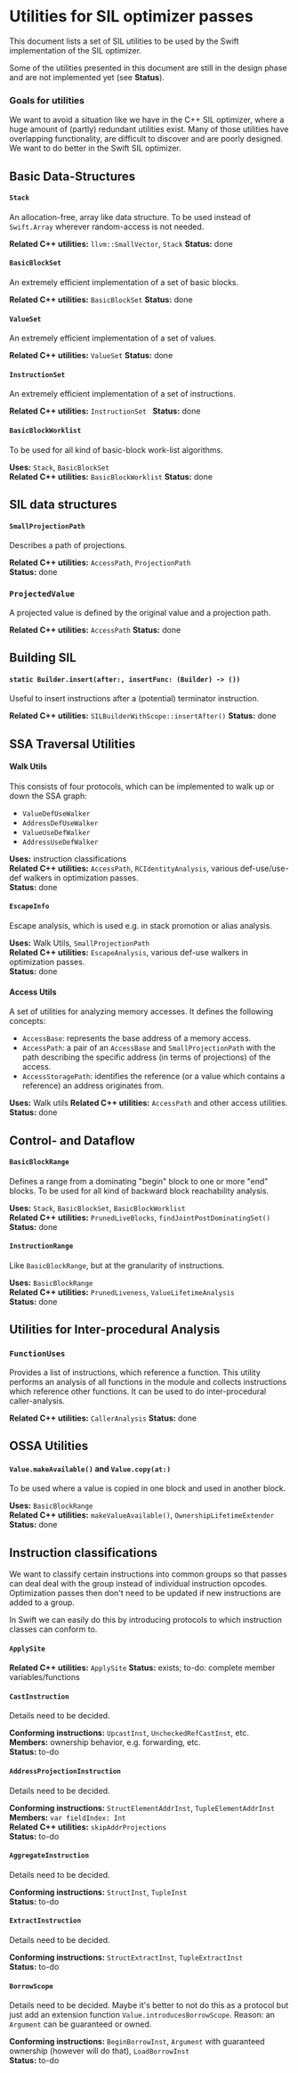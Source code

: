 # Utilities for SIL optimizer passes
This document lists a set of SIL utilities to be used by the Swift implementation of the SIL optimizer.

Some of the utilities presented in this document are still in the design phase and are not implemented yet (see **Status**).

### Goals for utilities
We want to avoid a situation like we have in the C++ SIL optimizer, where a huge amount of (partly) redundant utilities exist. Many of those utilities have overlapping functionality,  are difficult to discover and are poorly designed. We want to do better in the Swift SIL optimizer.

## Basic Data-Structures

#### `Stack`

An allocation-free, array like data structure. To be used instead of `Swift.Array` wherever random-access is not needed.

**Related C++ utilities:** `llvm::SmallVector`, `Stack`
**Status:** done

#### `BasicBlockSet`
An extremely efficient implementation of a set of basic blocks.

**Related C++ utilities:** `BasicBlockSet`
**Status:** done

#### `ValueSet`
An extremely efficient implementation of a set of values.

**Related C++ utilities:** `ValueSet`
**Status:** done

#### `InstructionSet`
An extremely efficient implementation of a set of instructions.

**Related C++ utilities:** `InstructionSet `
**Status:** done

#### `BasicBlockWorklist`
To be used for all kind of basic-block work-list algorithms.

**Uses:** `Stack`, `BasicBlockSet`  
**Related C++ utilities:** `BasicBlockWorklist`
**Status:** done

## SIL data structures

#### `SmallProjectionPath`
Describes a path of projections.

**Related C++ utilities:** `AccessPath`, `ProjectionPath`  
**Status:** done

### `ProjectedValue`
A projected value is defined by the original value and a projection path.

**Related C++ utilities:** `AccessPath`
**Status:** done

## Building SIL

#### `static Builder.insert(after:, insertFunc: (Builder) -> ())`
Useful to insert instructions after a (potential) terminator instruction.

**Related C++ utilities:** `SILBuilderWithScope::insertAfter()`
**Status:** done

## SSA Traversal Utilities

#### Walk Utils
This consists of four protocols, which can be implemented to walk up or down the SSA graph:
* `ValueDefUseWalker`
* `AddressDefUseWalker`
* `ValueUseDefWalker`
* `AddressUseDefWalker`

**Uses:** instruction classifications  
**Related C++ utilities:** `AccessPath`, `RCIdentityAnalysis`, various def-use/use-def walkers in optimization passes.  
**Status:** done

#### `EscapeInfo`
Escape analysis, which is used e.g. in stack promotion or alias analysis.

**Uses:** Walk Utils, `SmallProjectionPath`  
**Related C++ utilities:** `EscapeAnalysis`, various def-use walkers in optimization passes.  
**Status:** done

#### Access Utils
A set of utilities for analyzing memory accesses. It defines the following concepts:
* `AccessBase`: represents the base address of a memory access.
* `AccessPath`: a pair of an `AccessBase` and `SmallProjectionPath` with the path describing the specific address (in terms of projections) of the access.
* `AccessStoragePath`: identifies the reference (or a value which contains a reference) an address originates from.

**Uses:** Walk utils
**Related C++ utilities:** `AccessPath`  and other access utilities.
**Status:** done

## Control- and Dataflow

#### `BasicBlockRange`
Defines a range from a dominating "begin" block to one or more "end" blocks. To be used for all kind of backward block reachability analysis.

**Uses:** `Stack`, `BasicBlockSet`, `BasicBlockWorklist`  
**Related C++ utilities:** `PrunedLiveBlocks`, `findJointPostDominatingSet()`  
**Status:** done

#### `InstructionRange`
Like `BasicBlockRange`, but at the granularity of instructions.

**Uses:** `BasicBlockRange`  
**Related C++ utilities:** `PrunedLiveness`, `ValueLifetimeAnalysis`  
**Status:** done

## Utilities for Inter-procedural Analysis

### `FunctionUses`
Provides a list of instructions, which reference a function. This utility performs an analysis of all functions in the module and collects instructions which reference other functions. It can be used to do inter-procedural caller-analysis.

**Related C++ utilities:** `CallerAnalysis` 
**Status:** done

## OSSA Utilities

#### `Value.makeAvailable()` and `Value.copy(at:)`
To be used where a value is copied in one block and used in another block.

**Uses:** `BasicBlockRange`  
**Related C++ utilities:** `makeValueAvailable()`, `OwnershipLifetimeExtender`  
**Status:** done

## Instruction classifications
We want to classify certain instructions into common groups so that passes can deal deal with the group instead of individual instruction opcodes. Optimization passes then don't need to be updated if new instructions are added to a group.

In Swift we can easily do this by introducing protocols to which instruction classes can conform to.

#### `ApplySite`

**Related C++ utilities:** `ApplySite`
**Status:** exists; to-do: complete member variables/functions  

#### `CastInstruction`
Details need to be decided.

**Conforming instructions:** `UpcastInst`, `UncheckedRefCastInst`, etc.  
**Members:** ownership behavior, e.g. forwarding, etc.   
**Status:** to-do  

#### `AddressProjectionInstruction`
Details need to be decided.

**Conforming instructions:** `StructElementAddrInst`, `TupleElementAddrInst`  
**Members:** `var fieldIndex: Int`  
**Related C++ utilities:** `skipAddrProjections`  
**Status:** to-do  

#### `AggregateInstruction`
Details need to be decided.

**Conforming instructions:** `StructInst`, `TupleInst`  
**Status:** to-do  

#### `ExtractInstruction`
Details need to be decided.

**Conforming instructions:** `StructExtractInst`, `TupleExtractInst`  
**Status:** to-do  

#### `BorrowScope`
Details need to be decided.
Maybe it's better to not do this as a protocol but just add an extension function `Value.introducesBorrowScope`. Reason: an `Argument` can be guaranteed or owned.

**Conforming instructions:** `BeginBorrowInst`, `Argument` with guaranteed ownership (however will do that), `LoadBorrowInst`  
**Status:** to-do  

